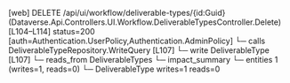 [web] DELETE /api/ui/workflow/deliverable-types/{id:Guid}  (Dataverse.Api.Controllers.UI.Workflow.DeliverableTypesController.Delete)  [L104–L114] status=200 [auth=Authentication.UserPolicy,Authentication.AdminPolicy]
  └─ calls DeliverableTypeRepository.WriteQuery [L107]
  └─ write DeliverableType [L107]
    └─ reads_from DeliverableTypes
  └─ impact_summary
    └─ entities 1 (writes=1, reads=0)
      └─ DeliverableType writes=1 reads=0

